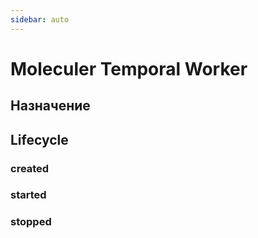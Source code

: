 ```yaml
---
sidebar: auto
---
```

# Moleculer Temporal Worker

## Назначение

## Lifecycle
### created
### started
### stopped
